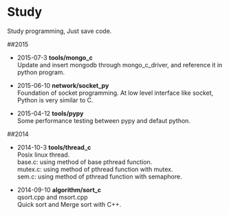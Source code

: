 # Study
Study programming, Just save code.


##2015
* 2015-07-3 **tools/mongo_c**  
Update and insert mongodb through mongo_c_driver, and reference it in python program.

* 2015-06-10 **network/socket_py**  
Foundation of socket programming. At low level interface like socket, Python is very similar to C.

* 2015-04-12 **tools/pypy**  
Some performance testing between pypy and defaut python.

##2014
* 2014-10-3 **tools/thread_c**  
Posix linux thread.  
base.c: using method of base pthread function.  
mutex.c: using method of pthread function with mutex.  
sem.c: using method of pthread function with semaphore.  

* 2014-09-10 **algorithm/sort_c**  
qsort.cpp and msort.cpp  
Quick sort and Merge sort with C++.  


